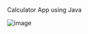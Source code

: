 Calculator App using Java 


![image](https://github.com/adnan378/Calculator/assets/63234709/1b348096-bacf-4db6-b1dc-b04c1ed8f844)


